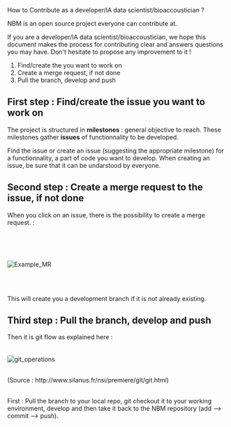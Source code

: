 How to Contribute as a developer/IA data scientist/bioaccoustician ? 

NBM is an open source project everyone can contribute at. 

If you are a developer/IA data scientist/bioaccoustician, we hope this document makes the process for contributing clear and answers questions you may have. Don't hesitate to propose any improvement to it ! 

1. Find/create the you want to work on 
2. Create a merge request, if not done 
3. Pull the branch, develop and push 

## First step : Find/create the issue you want to work on ## 

The project is structured in **milestones** : general objective to reach. 
These milestones gather **issues** of functionnality to be developed. 

Find the issue or create an issue (suggesting the appropriate milestone) for a functionnality, a part of code you want to develop. 
When creating an issue, be sure that it can be undarstood by everyone. 

## Second step : Create a merge request to the issue, if not done ## 

When you click on an issue, there is the possibility to create a merge request. : 

<br>
<br>
<br>

![Example_MR](/uploads/eaab6dd3e7b974a58625724ad97b582b/Example_MR.png)

<br>
<br>

This will create you a development branch if it is not already existing. 

## Third step : Pull the branch, develop and push 

Then it is git flow as explained here :
<br>
<br>
<br> ![git_operations](/uploads/dc22b4838d6fc0ba7cb5cec4ef6fb9ff/git_operations.png)

<br>
(Source : http://www.silanus.fr/nsi/premiere/git/git.html)

<br>
<br>

First : Pull the branch to your local repo, git checkout it to your working environment, develop and then take it back to the NBM repository (add --> commit --> push). 

